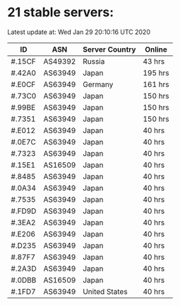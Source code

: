 # 21 stable servers:

Latest update at: Wed Jan 29 20:10:16 UTC 2020

| ID | ASN | Server Country | Online |
| -- | --- | -------------- | ------ |
| #.15CF | AS49392 | Russia | 43 hrs |
| #.42A0 | AS63949 | Japan | 195 hrs |
| #.E0CF | AS63949 | Germany | 161 hrs |
| #.73C0 | AS63949 | Japan | 150 hrs |
| #.99BE | AS63949 | Japan | 150 hrs |
| #.7351 | AS63949 | Japan | 150 hrs |
| #.E012 | AS63949 | Japan | 40 hrs |
| #.0E7C | AS63949 | Japan | 40 hrs |
| #.7323 | AS63949 | Japan | 40 hrs |
| #.15E1 | AS16509 | Japan | 40 hrs |
| #.8485 | AS63949 | Japan | 40 hrs |
| #.0A34 | AS63949 | Japan | 40 hrs |
| #.7535 | AS63949 | Japan | 40 hrs |
| #.FD9D | AS63949 | Japan | 40 hrs |
| #.3EA2 | AS63949 | Japan | 40 hrs |
| #.E206 | AS63949 | Japan | 40 hrs |
| #.D235 | AS63949 | Japan | 40 hrs |
| #.87F7 | AS63949 | Japan | 40 hrs |
| #.2A3D | AS63949 | Japan | 40 hrs |
| #.0DBB | AS16509 | Japan | 40 hrs |
| #.1FD7 | AS63949 | United States | 40 hrs |

